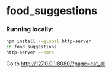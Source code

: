 # food_suggestions

### Running locally:

```sh
npm install --global http-server
cd food_suggestions
http-server --cors
```
Go to http://127.0.0.1:8080/?page=cat_all